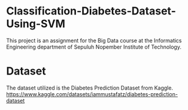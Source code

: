 # Classification-Diabetes-Dataset-Using-SVM
 This project is an assignment for the Big Data course at the Informatics Engineering department of Sepuluh Nopember Institute of Technology.

# Dataset
The dataset utilized is the Diabetes Prediction Dataset from Kaggle. <br>
https://www.kaggle.com/datasets/iammustafatz/diabetes-prediction-dataset
